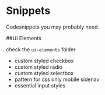 # Snippets

Codesnippets you may probably need.

##UI Elements

check the `ui-elements` folder

* custom styled checkbox
* custom styled radio
* custom styled selectbox
* pattern for css only mobile sidenav
* essential input styles 